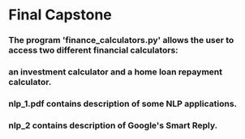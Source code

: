 # Final Capstone
### The program 'finance_calculators.py' allows the user to access two different financial calculators:
### an investment calculator and a home loan repayment calculator.

### nlp_1.pdf contains description of some NLP applications.

### nlp_2 contains description of Google's Smart Reply.
